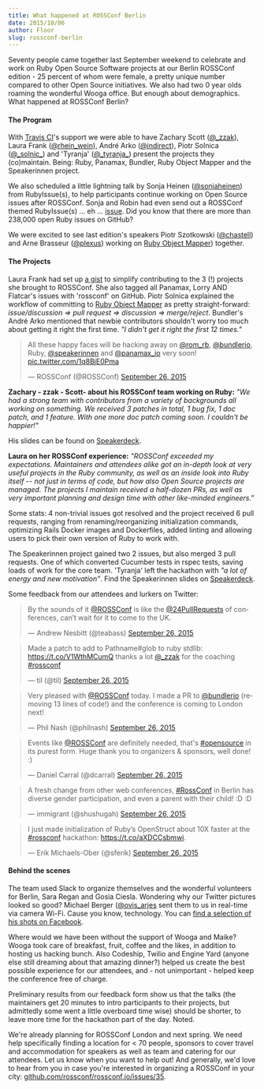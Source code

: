 ```yaml
---
title: What happened at ROSSConf Berlin
date: 2015/10/06
author: Floor
slug: rossconf-berlin
---
```


Seventy people came together last September weekend to celebrate and work on Ruby Open Source Software projects at our Berlin ROSSConf edition - 25 percent of whom were female, a pretty unique number compared to other Open Source initiatives. We also had two 0 year olds roaming the wonderful Wooga office. But enough about demographics. What happened at ROSSConf Berlin?

#### The Program

With [Travis CI](https://travis-ci.org/)'s support we were able to have Zachary Scott ([@\_zzak](http://www.twitter.com/\_zzak)), Laura Frank ([@rhein_wein](http://www.twitter.com/rhein_wein)), André Arko ([@indirect](http://www.twitter.com/indirect)), Piotr Solnica ([@\_solnic_](http://www.twitter.com/\_solnic_)) and 'Tyranja' ([@\_tyranja_](http://www.twitter.com/\_tyranja_)) present the projects they (co)maintain. Being: Ruby, Panamax, Bundler, Ruby Object Mapper and the Speakerinnen project.   

We also scheduled a little lightning talk by Sonja Heinen ([@sonjaheinen](http://www.twitter.com/sonjaheinen)) from RubyIssue(s), to help participants continue working on Open Source issues after ROSSConf. Sonja and Robin had even send out a ROSSConf themed RubyIssue(s) ... eh ... [issue](https://rubyissues.ongoodbits.com/2015/09/26/6). Did you know that there are more than 238,000 open Ruby issues on GitHub?

We were excited to see last edition's speakers Piotr Szotkowski ([@chastell](http://www.twitter.com/)) and Arne Brasseur ([@plexus](http://www.twitter.com/)) working on [Ruby Object Mapper](http://www.twitter.com/rom_rb)) together.

#### The Projects

Laura Frank had set up [a gist](http://tinyurl.com/rossconf) to simplify contributing to the 3 (!) projects she brought to ROSSConf. She also tagged all Panamax, Lorry AND Flatcar's issues with 'rossconf' on GitHub. Piotr Solnica explained the workflow of committing to [Ruby Object Mapper](https://github.com/rom-rb) as pretty straight-forward: *issue/discussion => pull request => discussion => merge/reject*. Bundler's André Arko mentioned that newbie contributors shouldn't worry too much about getting it right the first time. *"I didn't get it right the first 12 times."*

<blockquote class="twitter-tweet" lang="en"><p lang="en" dir="ltr">All these happy faces will be hacking away on <a href="https://twitter.com/rom_rb">@rom_rb</a>, <a href="https://twitter.com/bundlerio">@bundlerio</a>, Ruby, <a href="https://twitter.com/speakerinnen">@speakerinnen</a> and <a href="https://twitter.com/panamax_io">@panamax_io</a> very soon! <a href="http://t.co/1q8BjE0Pma">pic.twitter.com/1q8BjE0Pma</a></p>&mdash; ROSSConf (@ROSSConf) <a href="https://twitter.com/ROSSConf/status/647762966172057600">September 26, 2015</a></blockquote>
<script async src="//platform.twitter.com/widgets.js" charset="utf-8"></script>

**Zachary - zzak - Scott- about his ROSSConf team working on Ruby:**
*"We had a strong team with contributors from a variety of backgrounds all working on something. We received 3 patches in total, 1 bug fix, 1 doc patch, and 1 feature. With one more doc patch coming soon. I couldn't be happier!"*

His slides can be found on [Speakerdeck](https://speakerdeck.com/zzak/rossconf-contributing-to-ruby-and-ruby-openssl).

**Laura on her ROSSConf experience:**
*"ROSSConf exceeded my expectations. Maintainers and attendees alike got an in-depth look at very useful projects in the Ruby community, as well as an inside look into Ruby itself -- not just in terms of code, but how also Open Source projects are managed. The projects I maintain received a half-dozen PRs, as well as very important planning and design time with other like-minded engineers."*

Some stats: 4 non-trivial issues got resolved and the project received 6 pull requests, ranging from renaming/reorganizing initialization commands, optimizing Rails Docker images and Dockerfiles, added linting and allowing users to pick their own version of Ruby to work with.

The Speakerinnen project gained two 2 issues, but also merged 3 pull requests. One of which converted Cucumber tests in rspec tests, saving loads of work for the core team. 'Tyranja' left the hackathon with *"a lot of energy and new motivation"*. Find the Speakerinnen slides on [Speakerdeck](https://speakerdeck.com/tyranja/rossconf-2015-speakerinnen).

Some feedback from our attendees and lurkers on Twitter:

<blockquote class="twitter-tweet" lang="en"><p lang="en" dir="ltr">By the sounds of it <a href="https://twitter.com/ROSSConf">@ROSSConf</a> is like the <a href="https://twitter.com/24PullRequests">@24PullRequests</a> of conferences, can’t wait for it to come to the UK.</p>&mdash; Andrew Nesbitt (@teabass) <a href="https://twitter.com/teabass/status/647877935672725504">September 26, 2015</a></blockquote>
<script async src="//platform.twitter.com/widgets.js" charset="utf-8"></script>

<blockquote class="twitter-tweet" lang="en"><p lang="en" dir="ltr">Made a patch to add to Pathname#glob to ruby stdlib: <a href="https://t.co/V1WthMCumQ">https://t.co/V1WthMCumQ</a> thanks a lot <a href="https://twitter.com/_zzak">@_zzak</a> for the coaching <a href="https://twitter.com/hashtag/rossconf?src=hash">#rossconf</a></p>&mdash; til (@til) <a href="https://twitter.com/til/status/647817825961295872">September 26, 2015</a></blockquote>
<script async src="//platform.twitter.com/widgets.js" charset="utf-8"></script>

<blockquote class="twitter-tweet" lang="en"><p lang="en" dir="ltr">Very pleased with <a href="https://twitter.com/ROSSConf">@ROSSConf</a> today. I made a PR to <a href="https://twitter.com/bundlerio">@bundlerio</a> (removing 13 lines of code!) and the conference is coming to London next!</p>&mdash; Phil Nash (@philnash) <a href="https://twitter.com/philnash/status/647854392281055232">September 26, 2015</a></blockquote>
<script async src="//platform.twitter.com/widgets.js" charset="utf-8"></script>

<blockquote class="twitter-tweet" lang="en"><p lang="en" dir="ltr">Events like <a href="https://twitter.com/ROSSConf">@ROSSConf</a> are definitely needed, that&#39;s <a href="https://twitter.com/hashtag/opensource?src=hash">#opensource</a> in its purest form. Huge thank you to organizers &amp; sponsors, well done! :)</p>&mdash; Daniel Carral (@dcarral) <a href="https://twitter.com/dcarral/status/647853953829498880">September 26, 2015</a></blockquote>
<script async src="//platform.twitter.com/widgets.js" charset="utf-8"></script>

<blockquote class="twitter-tweet" lang="en"><p lang="en" dir="ltr">A fresh change from other web conferences, <a href="https://twitter.com/hashtag/RossConf?src=hash">#RossConf</a> in Berlin has diverse gender participation, and even a parent with their child! :D :D</p>&mdash; immigrant (@shushugah) <a href="https://twitter.com/shushugah/status/647704069440712704">September 26, 2015</a></blockquote>
<script async src="//platform.twitter.com/widgets.js" charset="utf-8"></script>

<blockquote class="twitter-tweet" lang="en"><p lang="en" dir="ltr">I just made initialization of Ruby’s OpenStruct about 10X faster at the <a href="https://twitter.com/hashtag/rossconf?src=hash">#rossconf</a> hackathon: <a href="https://t.co/aXDCCsbmwi">https://t.co/aXDCCsbmwi</a>.</p>&mdash; Erik Michaels-Ober (@sferik) <a href="https://twitter.com/sferik/status/647803343931314177">September 26, 2015</a></blockquote>
<script async src="//platform.twitter.com/widgets.js" charset="utf-8"></script>

#### Behind the scenes

The team used Slack to organize themselves and the wonderful volunteers for Berlin, Sara Regan and Gosia Ciesla. Wondering why our Twitter pictures looked so good? Michael Berger ([@ovis_arjes](http://www.twitter.com/ovis_arjes) sent them to us in real-time via camera Wi-Fi. Cause you know, technology. You can [find a selection of his shots on Facebook](https://www.facebook.com/media/set/?set=a.630457850428899.1073741829.544720819002603&type=3).

Where would we have been without the support of Wooga and Maike? Wooga took care of breakfast, fruit, coffee and the likes, in addition to hosting us hacking bunch. Also Codeship, Twilio and Engine Yard (anyone else still dreaming about that amazing dinner?) helped us create the best possible experience for our attendees, and - not unimportant - helped keep the conference free of charge.

Preliminary results from our feedback form show us that the talks (the maintainers get 20 minutes to intro participants to their projects, but admittedly some went a little overboard time wise) should be shorter, to leave more time for the hackathon part of the day. Noted.

We're already planning for ROSSConf London and next spring. We need help specifically finding a location for < 70 people, sponsors to cover travel and accommodation for speakers as well as team and catering for our attendees. Let us know when you want to help out! And generally, we'd love to hear from you in case you're interested in organizing a ROSSConf in your city: [github.com/rossconf/rossconf.io/issues/35](https://github.com/rossconf/rossconf.io/issues/35).
